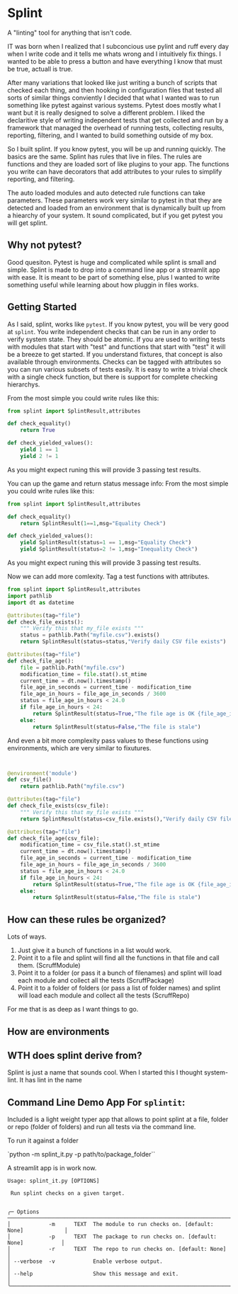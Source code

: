 # Splint

A "linting" tool for anything that isn't code.

IT was born when I realized that I subconcious  use pylint and ruff every day when I write code and it tells me whats wrong and I intuitively fix things.  I wanted to be able to press a button and have everything I know that must be true, actuall is true.

After many variations that looked like just writing a bunch of scripts that checked each thing, and then hooking in configuration files that tested all sorts of similar things conviently I decided that what I wanted was to run something like pytest against various systems.  Pytest does mostly what I want but it is really designed to solve a different problem.  I liked the declaritive style of writing independent tests that get collected and run by a framework that managed the overhead of running tests, collecting results, reporting, filtering, and I wanted to build something outside of my box.

So I built splint.  If you know pytest, you will be up and running quickly.  The basics are the same.  Splint has rules that live in files.  The rules are functions and they are loaded sort of like plugins to your app.  The functions you write can have decorators that add attributes to your rules to simplify reporting, and filtering.

The auto loaded modules and auto detected rule functions can take parameters.  These parameters work very similar to pytest in that they are detected and loaded from an environment that is dynamically built up from a hiearchy of your system.  It sound complicated, but if you get pytest you will get splint.

## Why not pytest?
Good quesiton.  Pytest is huge and complicated while splint is small and simple.  Splint is made to drop into a command line app or a streamlit app with ease.  It is meant to be part of something else, plus I wanted to write something useful while learning about how pluggin in files works.

## Getting Started

As I said, splint, works like `pytest`.  If you know pytest, you will be very good at `splint`. You write independent checks that can be run in any order to verify system state.  They should be atomic.   If you are used to writing tests with modules that start with "test" and functions that start with "test" it will be a breeze to get started. If you understand fixtures, that concept is also available through environments. Checks can be tagged with attributes so you can run various subsets of tests easily.  It is easy to write a trivial check with a single check function, but there is support for complete checking hierarchys.

From the most simple you could write rules like this:
```python
from splint import SplintResult,attributes

def check_equality()
    return True

def check_yielded_values():
    yield 1 == 1
    yield 2 != 1
```

As you might expect runing this will provide 3 passing test results.

You can up the game and return status message info:
From the most simple you could write rules like this:
```python
from splint import SplintResult,attributes

def check_equality()
    return SplintResult(1==1,msg="Equality Check")

def check_yielded_values():
    yield SplintResult(status=1 == 1,msg="Equality Check")
    yield SplintResult(status=2 != 1,msg="Inequality Check")
```

As you might expect runing this will provide 3 passing test results.

Now we can add more comlexity.  Tag a test functions with attributes.
```python
from splint import SplintResult,attributes
import pathlib
import dt as datetime

@attributes(tag="file")
def check_file_exists():
    """ Verify this that my_file exists """
    status = pathlib.Path("myfile.csv").exists()
    return SplintResult(status=status,"Verify daily CSV file exists")

@attributes(tag="file")
def check_file_age():
    file = pathlib.Path("myfile.csv")
    modification_time = file.stat().st_mtime
    current_time = dt.now().timestamp()
    file_age_in_seconds = current_time - modification_time
    file_age_in_hours = file_age_in_seconds / 3600
    status = file_age_in_hours < 24.0
    if file_age_in_hours < 24:
        return SplintResult(status=True,"The file age is OK {file_age_in_hours}")
    else:
        return SplintResult(status=False,"The file is stale")
```

And even a bit more complexity pass values to these functions using environments, which are very similar to fixutures.

```python


@environment('module')
def csv_file()
    return pathlib.Path("myfile.csv")

@attributes(tag="file")
def check_file_exists(csv_file):
    """ Verify this that my_file exists """
    return SplintResult(status=csv_file.exists(),"Verify daily CSV file exists")

@attributes(tag="file")
def check_file_age(csv_file):
    modification_time = csv_file.stat().st_mtime
    current_time = dt.now().timestamp()
    file_age_in_seconds = current_time - modification_time
    file_age_in_hours = file_age_in_seconds / 3600
    status = file_age_in_hours < 24.0
    if file_age_in_hours < 24:
        return SplintResult(status=True,"The file age is OK {file_age_in_hours}")
    else:
        return SplintResult(status=False,"The file is stale")
```

## How can these rules be organized?

Lots of ways.

1) Just give it a bunch of functions in a list would work.
2) Point it to a file and splint will find all the functions in that file and call them. (ScruffModule)
3) Point it to a folder (or pass it a bunch of filenames) and splint will load each module and collect all the tests (ScruffPackage)
4) Point it to a folder of folders (or pass a list of folder names) and splint will load each module and collect all the tests (ScruffRepo)

For me that is as deep as I want things to go.

## How are environments

## WTH does splint derive from?

Splint is just a name that sounds cool.  When I started this I thought system-lint.  It has lint in the name

## Command Line Demo App For `splintit`:

Included is a light weight typer app that allows to point splint at a file, folder or repo (folder of folders) and run all tests via the command line.

To run it against a folder

`python -m splint_it.py -p path/to/package_folder``

A streamlit app is in work now.

```text
Usage: splint_it.py [OPTIONS]

 Run splint checks on a given target.


╭─ Options ─────────────────────────────────────────────────────────────────────────╮
│            -m      TEXT  The module to run checks on. [default: None]             │
│            -p      TEXT  The package to run checks on. [default: None]            │
│            -r      TEXT  The repo to run checks on. [default: None]               │
│ --verbose  -v            Enable verbose output.                                   │
│ --help                   Show this message and exit.                              │
╰───────────────────────────────────────────────────────────────────────────────────╯
```
